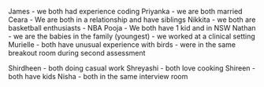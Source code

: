 James - we both had experience coding
Priyanka - we are both married
Ceara - We are both in a relationship and have siblings
Nikkita - we both are basketball enthusiasts - NBA
Pooja - We both have 1 kid and in NSW
Nathan - we are the babies in the family (youngest)
      - we worked at a clinical setting
Murielle - both have unusual experience with birds
        - were in the same breakout room during second assessment

Shirdheen - both doing casual work
Shreyashi - both love cooking
Shireen - both have kids
Nisha - both in the same interview room
